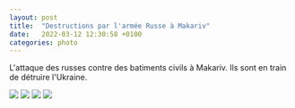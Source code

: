 ```yaml
---
layout: post
title:  "Destructions par l'armée Russe à Makariv"
date:   2022-03-12 12:30:58 +0100
categories: photo
---
```


L'attaque des russes contre des batiments civils à Makariv. Ils sont en train de détruire l'Ukraine.

<img src="{{ site.baseurl }}/assets/images/2/FNmPDvLXsAMvGfz.jpeg">
<img src="{{ site.baseurl }}/assets/images/2/FNqHNaYXMAUGnPu.jpeg">
<img src="{{ site.baseurl }}/assets/images/2/FNqHNZQXwAEoKdW.jpeg">
<img src="{{ site.baseurl }}/assets/images/2/FNqHNZwWUAI6E3p.jpeg">
